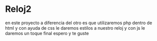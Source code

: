 # Reloj2
en este proyecto a diferencia del otro es que utilizaremos php dentro de html y con ayuda de css le daremos estilos a nuestro reloj y con js le daremos un toque final espero y te guste 
